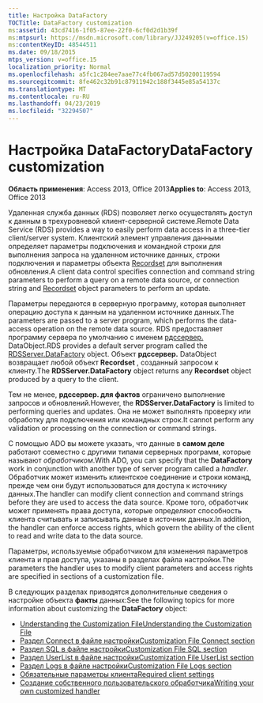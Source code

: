 ```yaml
---
title: Настройка DataFactory
TOCTitle: DataFactory customization
ms:assetid: 43cd7416-1f05-87ee-22f0-6cf0d2d1b39f
ms:mtpsurl: https://msdn.microsoft.com/library/JJ249205(v=office.15)
ms:contentKeyID: 48544511
ms.date: 09/18/2015
mtps_version: v=office.15
localization_priority: Normal
ms.openlocfilehash: a5fc1c284ee7aae77c4fb067ad57d50200119594
ms.sourcegitcommit: 8fe462c32b91c87911942c188f3445e85a54137c
ms.translationtype: MT
ms.contentlocale: ru-RU
ms.lasthandoff: 04/23/2019
ms.locfileid: "32294507"
---
```

# <a name="datafactory-customization"></a><span data-ttu-id="e426f-102">Настройка DataFactory</span><span class="sxs-lookup"><span data-stu-id="e426f-102">DataFactory customization</span></span>


<span data-ttu-id="e426f-103">**Область применения**: Access 2013, Office 2013</span><span class="sxs-lookup"><span data-stu-id="e426f-103">**Applies to**: Access 2013, Office 2013</span></span>

<span data-ttu-id="e426f-104">Удаленная служба данных (RDS) позволяет легко осуществлять доступ к данным в трехуровневой клиент-серверной системе.</span><span class="sxs-lookup"><span data-stu-id="e426f-104">Remote Data Service (RDS) provides a way to easily perform data access in a three-tier client/server system.</span></span> <span data-ttu-id="e426f-105">Клиентский элемент управления данными определяет параметры подключения и командной строки для выполнения запроса на удаленном источнике данных, строки подключения и параметры объекта [Recordset](recordset-object-ado.md) для выполнения обновления.</span><span class="sxs-lookup"><span data-stu-id="e426f-105">A client data control specifies connection and command string parameters to perform a query on a remote data source, or connection string and [Recordset](recordset-object-ado.md) object parameters to perform an update.</span></span>

<span data-ttu-id="e426f-106">Параметры передаются в серверную программу, которая выполняет операцию доступа к данным на удаленном источнике данных.</span><span class="sxs-lookup"><span data-stu-id="e426f-106">The parameters are passed to a server program, which performs the data-access operation on the remote data source.</span></span> <span data-ttu-id="e426f-107">RDS предоставляет программу сервера по умолчанию с именем [рдссервер.](datafactory-object-rdsserver.md) DataObject.</span><span class="sxs-lookup"><span data-stu-id="e426f-107">RDS provides a default server program called the [RDSServer.DataFactory](datafactory-object-rdsserver.md) object.</span></span> <span data-ttu-id="e426f-108">Объект **рдссервер.** DataObject возвращает любой объект **Recordset** , созданный запросом к клиенту.</span><span class="sxs-lookup"><span data-stu-id="e426f-108">The **RDSServer.DataFactory** object returns any **Recordset** object produced by a query to the client.</span></span>

<span data-ttu-id="e426f-109">Тем не менее, **рдссервер. для фактов** ограничено выполнение запросов и обновлений.</span><span class="sxs-lookup"><span data-stu-id="e426f-109">However, the **RDSServer.DataFactory** is limited to performing queries and updates.</span></span> <span data-ttu-id="e426f-110">Она не может выполнять проверку или обработку для подключения или командных строк.</span><span class="sxs-lookup"><span data-stu-id="e426f-110">It cannot perform any validation or processing on the connection or command strings.</span></span>

<span data-ttu-id="e426f-111">С помощью ADO вы можете указать, что данные в **самом деле** работают совместно с другими типами серверных программ, которые называют *обработчиком*.</span><span class="sxs-lookup"><span data-stu-id="e426f-111">With ADO, you can specify that the **DataFactory** work in conjunction with another type of server program called a *handler*.</span></span> <span data-ttu-id="e426f-112">Обработчик может изменить клиентское соединение и строки команд, прежде чем они будут использоваться для доступа к источнику данных.</span><span class="sxs-lookup"><span data-stu-id="e426f-112">The handler can modify client connection and command strings before they are used to access the data source.</span></span> <span data-ttu-id="e426f-113">Кроме того, обработчик может применять права доступа, которые определяют способность клиента считывать и записывать данные в источник данных.</span><span class="sxs-lookup"><span data-stu-id="e426f-113">In addition, the handler can enforce access rights, which govern the ability of the client to read and write data to the data source.</span></span>

<span data-ttu-id="e426f-114">Параметры, используемые обработчиком для изменения параметров клиента и прав доступа, указаны в разделах файла настройки.</span><span class="sxs-lookup"><span data-stu-id="e426f-114">The parameters the handler uses to modify client parameters and access rights are specified in sections of a customization file.</span></span>

<span data-ttu-id="e426f-115">В следующих разделах приводятся дополнительные сведения о настройке объекта **факты** данных:</span><span class="sxs-lookup"><span data-stu-id="e426f-115">See the following topics for more information about customizing the **DataFactory** object:</span></span>

- [<span data-ttu-id="e426f-116">Understanding the Customization File</span><span class="sxs-lookup"><span data-stu-id="e426f-116">Understanding the Customization File</span></span>](understanding-the-customization-file.md)
- [<span data-ttu-id="e426f-117">Раздел Connect в файле настройки</span><span class="sxs-lookup"><span data-stu-id="e426f-117">Customization File Connect section</span></span>](customization-file-connect-section.md)
- [<span data-ttu-id="e426f-118">Раздел SQL в файле настройки</span><span class="sxs-lookup"><span data-stu-id="e426f-118">Customization File SQL section</span></span>](customization-file-sql-section.md)
- [<span data-ttu-id="e426f-119">Раздел UserList в файле настройки</span><span class="sxs-lookup"><span data-stu-id="e426f-119">Customization File UserList section</span></span>](customization-file-userlist-section.md)
- [<span data-ttu-id="e426f-120">Раздел Logs в файле настройки</span><span class="sxs-lookup"><span data-stu-id="e426f-120">Customization File Logs section</span></span>](customization-file-logs-section.md)
- [<span data-ttu-id="e426f-121">Обязательные параметры клиента</span><span class="sxs-lookup"><span data-stu-id="e426f-121">Required client settings</span></span>](https://docs.microsoft.com/office/vba/access/concepts/miscellaneous/required-client-settings)
- [<span data-ttu-id="e426f-122">Создание собственного пользовательского обработчика</span><span class="sxs-lookup"><span data-stu-id="e426f-122">Writing your own customized handler</span></span>](https://docs.microsoft.com/office/vba/access/concepts/miscellaneous/writing-your-own-customized-handler)
